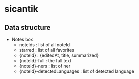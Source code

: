 # sicantik

## Data structure

* Notes box
  * noteIds : list of all noteId
  * starred : list of all favorites
  * {noteId} : {editedAt, title, summarized}
  * {noteId}-full : the full text
  * {noteId}-ners : list of ner
  * {noteId}-detectedLanguages : list of detected language
